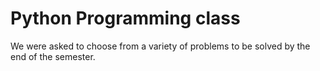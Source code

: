 # Python Programming class
We were asked to choose from a variety of problems to be solved by the end of the semester.
